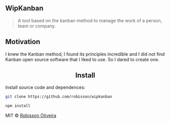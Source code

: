 ## WipKanban
>A tool based on the kanban method to manage the work of a person, team or company.

## Motivation
I knew the Kanban method, I found its principles incredible and I did not find Kanban open source software that I liked to use. So I dared to create one.

<h2 align="center">Install</h2>

Install source code and dependences:

```bash
git clone https://github.com/robisson/wipkanban
```

```bash
npm install
```

MIT © [Robisson Oliveira](https://www.robissonoliveira.com.br)